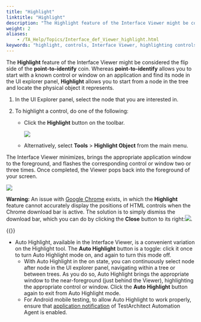```yaml
--- 
title: "Highlight"
linktitle: "Highlight"
description: "The Highlight feature of the Interface Viewer might be considered the flip side of the point-to-identify coin. Whereas point-to-identify allows you to start with a known control or window on an application and find its node in the UI explorer panel, Highlight allows you to start from a node in the tree and locate the physical object it represents."
weight: 2
aliases: 
    - /TA_Help/Topics/Interface_def_Viewer_highlight.html
keywords: "highlight, controls, Interface Viewer, highlighting controls, viewer, highlighting controls, highlighting"
---
```


The **Highlight** feature of the Interface Viewer might be considered the flip side of the **point-to-identify** coin. Whereas **point-to-identify** allows you to start with a known control or window on an application and find its node in the UI explorer panel, **Highlight** allows you to start from a node in the tree and locate the physical object it represents.

1.  In the UI Explorer panel, select the node that you are interested in.

2.  To highlight a control, do one of the following:

    -   Click the **Highlight** button on the toolbar.

        ![](/images/TA_Help/Images/ug_interface_definition25_UIA.png)

    -   Alternatively, select **Tools** \> **Highlight Object** from the main menu.

The Interface Viewer minimizes, brings the appropriate application window to the foreground, and flashes the corresponding control or window two or three times. Once completed, the Viewer pops back into the foreground of your screen.

![](/images/TA_Help/Images/ug_interface_definition26_UIA.png)

**Warning:** An issue with [Google Chrome](/TA_Automation/Topics/Web_automation.html) exists, in which the **Highlight** feature cannot accurately display the positions of HTML controls when the Chrome download bar is active. The solution is to simply dismiss the download bar, which you can do by clicking the **Close** button to its right:![](/images/TA_Help/Images/Chrome_download_bar_close.png).

{{<note>}}

-   Auto Highlight, available in the Interface Viewer, is a convenient variation on the Highlight tool. The **Auto Highlight** button is a toggle: click it once to turn Auto Highlight mode on, and again to turn this mode off.
    -   With Auto Highlight in the on state, you can continuously select node after node in the UI explorer panel, navigating within a tree or between trees. As you do so, Auto Highlight brings the appropriate window to the near-foreground \(just behind the Viewer\), highlighting the appropriate control or window. Click the **Auto Highlight** button again to exit from Auto Highlight mode.
    -   For Android mobile testing, to allow Auto Highlight to work properly, ensure that [application notification](/TA_FAQ/Topics/faq.tshoot.Android_viewer_not_working.html) of TestArchitect Automation Agent is enabled.



